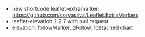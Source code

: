 * new shortcode leaflet-extramarker: https://github.com/coryasilva/Leaflet.ExtraMarkers
* leaflet-elevation 2.2.7 with pull request
* elevation: followMarker, zFollow, !detached chart
